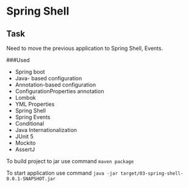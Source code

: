 # Spring Shell

## Task
Need to move the previous application to Spring Shell, Events. 

###Used
- Spring boot
- Java- based configuration
- Annotation-based configuration
- ConfigurationProperties annotation
- Lombok
- YML Properties
- Spring Shell
- Spring Events
- Conditional
- Java Internationalization
- JUnit 5
- Mockito
- AssertJ

To build project to jar use command `maven package`

To start application use command `java -jar target/03-spring-shell-0.0.1-SNAPSHOT.jar`
